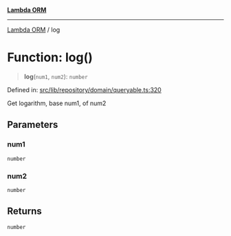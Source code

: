 [**Lambda ORM**](../README.md)

***

[Lambda ORM](../README.md) / log

# Function: log()

> **log**(`num1`, `num2`): `number`

Defined in: [src/lib/repository/domain/queryable.ts:320](https://github.com/lambda-orm/lambdaorm-base/blob/54d568062b637a6aed5442a048b140146d1f573b/src/lib/repository/domain/queryable.ts#L320)

Get logarithm, base num1, of num2

## Parameters

### num1

`number`

### num2

`number`

## Returns

`number`
